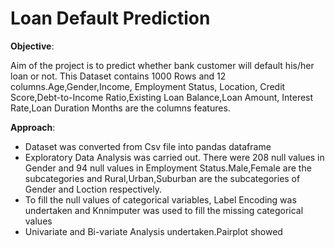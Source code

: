 # Loan Default Prediction

**Objective**:

Aim of the project is to predict whether bank customer will default his/her loan or not. This Dataset contains 1000 Rows and 12 columns.Age,Gender,Income, Employment Status, Location, Credit Score,Debt-to-Income Ratio,Existing Loan Balance,Loan Amount, Interest Rate,Loan Duration Months are the columns features.

**Approach**:
* Dataset was converted from Csv file into pandas dataframe
* Exploratory Data Analysis was carried out. There were 208 null values in Gender and 94 null values in Employment Status.Male,Female are the subcategories and Rural,Urban,Suburban are the subcategories of Gender      and Loction respectively.
* To fill the null values of categorical variables, Label Encoding was undertaken and Knnimputer was used to fill the missing categorical values
* Univariate and Bi-variate Analysis undertaken.Pairplot showed
